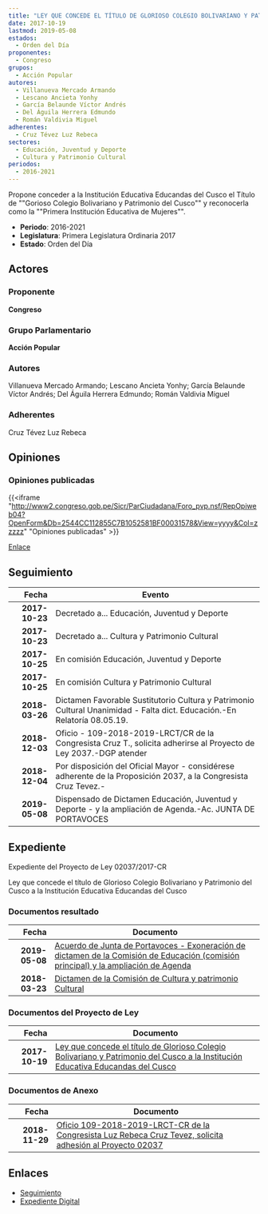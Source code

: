 ```yaml
---
title: "LEY QUE CONCEDE EL TÍTULO DE GLORIOSO COLEGIO BOLIVARIANO Y PATRIMONIO DEL CUSCO A LA INSTITUCIÓN EDUCATIVA EDUCANDAS DEL CUSCO"
date: 2017-10-19
lastmod: 2019-05-08
estados: 
  - Orden del Día
proponentes: 
  - Congreso
grupos: 
  - Acción Popular
autores: 
  - Villanueva Mercado Armando
  - Lescano Ancieta Yonhy
  - García Belaunde Víctor Andrés
  - Del Águila Herrera Edmundo
  - Román Valdivia Miguel
adherentes: 
  - Cruz Tévez Luz Rebeca
sectores: 
  - Educación, Juventud y Deporte
  - Cultura y Patrimonio Cultural
periodos: 
  - 2016-2021
---
```


Propone conceder a la Institución Educativa Educandas del Cusco el Título de ""Gorioso Colegio Bolivariano y Patrimonio del Cusco"" y reconocerla como la ""Primera Institución Educativa de Mujeres"".

- **Periodo**: 2016-2021
- **Legislatura**: Primera Legislatura Ordinaria 2017
- **Estado**: Orden del Día

## Actores

### Proponente

**Congreso**

### Grupo Parlamentario

**Acción Popular**

### Autores

Villanueva Mercado Armando; Lescano Ancieta Yonhy; García Belaunde Víctor Andrés; Del Águila Herrera Edmundo; Román Valdivia Miguel

### Adherentes

Cruz Tévez Luz Rebeca


## Opiniones

### Opiniones publicadas

{{<iframe "http://www2.congreso.gob.pe/Sicr/ParCiudadana/Foro_pvp.nsf/RepOpiweb04?OpenForm&Db=2544CC112855C7B1052581BF00031578&View=yyyy&Col=zzzzz" "Opiniones publicadas" >}}

[Enlace](http://www2.congreso.gob.pe/Sicr/ParCiudadana/Foro_pvp.nsf/RepOpiweb04?OpenForm&Db=2544CC112855C7B1052581BF00031578&View=yyyy&Col=zzzzz)

## Seguimiento

| Fecha | Evento |
|------:|--------|
| **2017-10-23** | Decretado a... Educación, Juventud y Deporte|
| **2017-10-23** | Decretado a... Cultura y Patrimonio Cultural|
| **2017-10-25** | En comisión Educación, Juventud y Deporte|
| **2017-10-25** | En comisión Cultura y Patrimonio Cultural|
| **2018-03-26** | Dictamen Favorable Sustitutorio Cultura y Patrimonio Cultural Unanimidad - Falta dict. Educación.-En Relatoría 08.05.19.|
| **2018-12-03** | Oficio - 109-2018-2019-LRCT/CR de la Congresista Cruz T., solicita adherirse al Proyecto de Ley 2037.-DGP atender|
| **2018-12-04** | Por disposición del Oficial Mayor - considérese adherente de la Proposición 2037, a la Congresista Cruz Tevez.-|
| **2019-05-08** | Dispensado de Dictamen Educación, Juventud y Deporte - y la ampliación de Agenda.-Ac. JUNTA DE PORTAVOCES|


## Expediente

Expediente del Proyecto de Ley 02037/2017-CR

Ley que concede el título de Glorioso Colegio Bolivariano y Patrimonio del Cusco a la Institución Educativa Educandas del Cusco


### Documentos resultado

| Fecha | Documento |
|------:|--------|
| **2019-05-08** | [Acuerdo de Junta de Portavoces - Exoneración de dictamen de la Comisión de Educación (comisión principal) y la ampliación de Agenda](http://www.leyes.congreso.gob.pe/Documentos/2016_2021/Acuerdos/Junta_Portavoces/AJP0203720190508.pdf) |
| **2018-03-23** | [Dictamen de la Comisión de Cultura y patrimonio Cultural](http://www.leyes.congreso.gob.pe/Documentos/2016_2021/Dictamenes/Proyectos_de_Ley/02037DC05MAY20180323.pdf) |

### Documentos del Proyecto de Ley

| Fecha | Documento |
|------:|--------|
| **2017-10-19** | [Ley que concede el título de Glorioso Colegio Bolivariano y Patrimonio del Cusco a la Institución Educativa Educandas del Cusco](http://www.leyes.congreso.gob.pe/Documentos/2016_2021/Proyectos_de_Ley_y_de_Resoluciones_Legislativas/PL0203720171019.PDF) |

### Documentos de Anexo

| Fecha | Documento |
|------:|--------|
| **2018-11-29** | [Oficio 109-2018-2019-LRCT-CR de la Congresista Luz Rebeca Cruz Tevez, solicita adhesión al Proyecto 02037](http://www.leyes.congreso.gob.pe/Documentos/2016_2021/Oficios/Congresistas/OFICIO-109-2018-2019-LRCT-CR.pdf) |

## Enlaces 

- [Seguimiento](http://www2.congreso.gob.pehttp://www2.congreso.gob.pe/Sicr/TraDocEstProc/CLProLey2016.nsf/f7fff46988ca05b1052578e100829cc7/0c0dbe088a7955d9052581bf000699f0?OpenDocument)
- [Expediente Digital](http://www2.congreso.gob.pehttp://www2.congreso.gob.pe/Sicr/TraDocEstProc/CLProLey2016.nsf/f7fff46988ca05b1052578e100829cc7/0c0dbe088a7955d9052581bf000699f0?OpenDocument&Click=05257FB7005EB655.eb71d0cf91d8294e05256cdf006b5706/$Body/0.1C6C)
